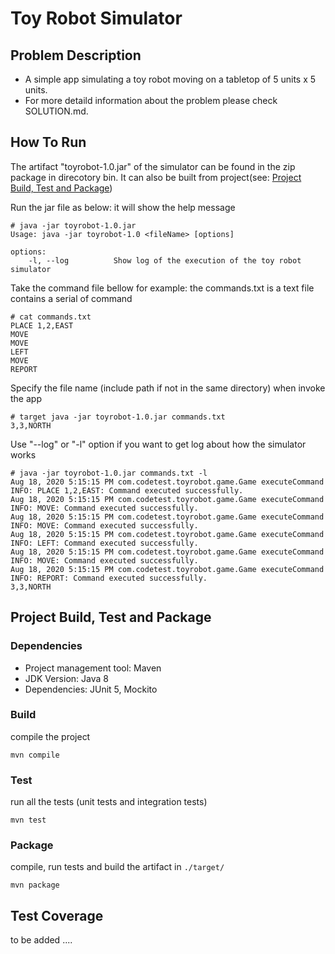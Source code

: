 Toy Robot Simulator
===================

Problem Description
-----------
- A simple app simulating a toy robot moving on a tabletop of 5 units x 5 units.
- For more detaild information about the problem please check SOLUTION.md.

How To Run
-----------
The artifact "toyrobot-1.0.jar" of the simulator can be found in the zip package in direcotory bin. It can also be built from project(see: [Project Build, Test and Package](#project-build-test-and-package))

Run the jar file as below: it will show the help message

```
# java -jar toyrobot-1.0.jar 
Usage: java -jar toyrobot-1.0 <fileName> [options]

options: 
    -l, --log          Show log of the execution of the toy robot simulator
```
  

Take the command file bellow for example: the commands.txt is a text file contains a serial of command
  ```
# cat commands.txt 
PLACE 1,2,EAST
MOVE
MOVE
LEFT
MOVE
REPORT
```

Specify the file name (include path if not in the same directory) when invoke the app
```
# target java -jar toyrobot-1.0.jar commands.txt        
3,3,NORTH
```
  
Use "--log" or "-l" option if you want to get log about how the simulator works
```
# java -jar toyrobot-1.0.jar commands.txt -l
Aug 18, 2020 5:15:15 PM com.codetest.toyrobot.game.Game executeCommand
INFO: PLACE 1,2,EAST: Command executed successfully.
Aug 18, 2020 5:15:15 PM com.codetest.toyrobot.game.Game executeCommand
INFO: MOVE: Command executed successfully.
Aug 18, 2020 5:15:15 PM com.codetest.toyrobot.game.Game executeCommand
INFO: MOVE: Command executed successfully.
Aug 18, 2020 5:15:15 PM com.codetest.toyrobot.game.Game executeCommand
INFO: LEFT: Command executed successfully.
Aug 18, 2020 5:15:15 PM com.codetest.toyrobot.game.Game executeCommand
INFO: MOVE: Command executed successfully.
Aug 18, 2020 5:15:15 PM com.codetest.toyrobot.game.Game executeCommand
INFO: REPORT: Command executed successfully.
3,3,NORTH
```

Project Build, Test and Package
-----------
### Dependencies

- Project management tool: Maven
- JDK Version: Java 8
- Dependencies: JUnit 5, Mockito

### Build
compile the project
```
mvn compile
```

### Test
run all the tests (unit tests and integration tests)
```
mvn test
```

### Package
compile, run tests and build the artifact in ```./target/ ```
```
mvn package
```

Test Coverage
-----------
to be added ....
